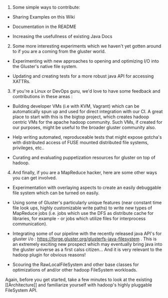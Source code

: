 
1) Some simple ways to contribute: 

- Sharing Examples on this Wiki

- Documentation in the README

- Increasing the usefullness of existing Java Docs

2) Some more interesting experiments which we haven't yet gotten around to if you are a coming from the gluster world.

- Experimenting with new approaches to opening and optimizing I/O into the Gluster's native file system.

- Updating and creating tests for a more robust java API for accessing XATTRs.

3) If you're a Linux or DevOps guru, we'd love to have some feedback and contributions in these areas :

- Building developer VMs (i.e with KVM, Vagrant) which can be automatically spun up and used for direct integration with our CI.  A great place to start with this is the bigtop project, which creates hadoop centric VMs for the apache hadoop community.  Such VMs, if created for our purposes, might be useful to the broader gluster community also.

- Help writing automated, reproduceable tests that might expose gotcha's with distributed access of FUSE mounted distributed file systems, privileges, etc.. 

- Curating and evaluating puppetization resources for gluster on top of hadoop.  

4) And finally, if you are a MapReduce hacker, here are some other ways you can get involved.

- Experimentation with overlaying aspects to create an easily debuggable file system which can be turned on easily. 

- Using some of Gluster's particularly unique features (near constant time file look ups, highly customizable write paths) to write new types of MapReduce jobs (i.e. jobs which use the DFS as distribute cache for libraries, for example - or jobs which utilize files for interprocess communication).

- Integrating some of our pipeline with the recently released java API's for gluster i/o : https://forge.gluster.org/glusterfs-java-filesystem .  This is an extremely exciting new prospect which may eventually bring java into the gluster universe as a first calss citizen... And it is very relevant to the hadoop plugin for obvious reasons!

- Scouring the RawLocalFileSystem and other base classes for optimizations of and/or other hadoop FileSystem workloads.  

Again, before you get started, take a few minutes to look at the existing [[Architecture]] and familiarize yourself with hadoop's highly pluggable FileSystem API. 
